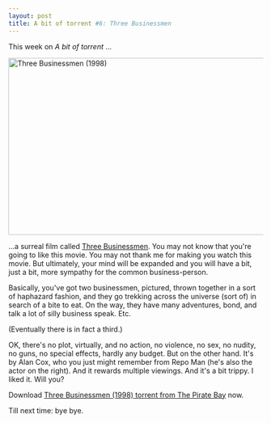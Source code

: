 ```yaml
---
layout: post
title: A bit of torrent #6: Three Businessmen
---
```

<p>This week on <em>A bit of torrent</em> ...</p><p><a href="http://www.flickr.com/photos/sbwoodside/2968687758/" title="Three Businessmen (1998) by sbwoodside, on Flickr"><img src="http://farm4.static.flickr.com/3058/2968687758_7fdd360881_o.png" alt="Three Businessmen (1998)" width="611" height="350" /></a></p><p>...a surreal film called <a href="http://www.imdb.com/title/tt0167454/">Three Businessmen</a>. You may not know that you're going to like this movie. You may not thank me for making you watch this movie. But ultimately, your mind will be expanded and you will have a bit, just a bit, more sympathy for the common business-person.</p><p>Basically, you've got two businessmen, pictured, thrown together in a sort of haphazard fashion, and they go trekking across the universe (sort of) in search of a bite to eat. On the way, they have many adventures, bond, and talk a lot of silly business speak. Etc.</p><p>(Eventually there is in fact a third.)</p><p>OK, there's no plot, virtually, and no action, no violence, no sex, no nudity, no guns, no special effects, hardly any budget. But on the other hand. It's by Alan Cox, who you just might remember from Repo Man (he's also the actor on the right). And it rewards multiple viewings. And it's a bit trippy. I liked it. Will you?</p><p>Download <a href="http://thepiratebay.org/torrent/4339298/Alex_Cox_-_Three_Businessmen_%281998%29">Three Businessmen (1998) torrent from The Pirate Bay</a> now.</p><p>Till next time: bye bye.</p>
